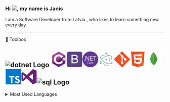 
### Hi <img src="https://raw.githubusercontent.com/MartinHeinz/MartinHeinz/master/wave.gif" width="30px">, my name is Janis
I am a Software Developer from Latvia , who likes to learn something new every day

---

🧰 Toolbox

<img src="https://cdn.worldvectorlogo.com/logos/dotnet.svg" alt="dotnet Logo" width="50" height="50" /> <img src="https://raw.githubusercontent.com/devicons/devicon/7a4ca8aa871d6dca81691e018d31eed89cb70a76/icons/csharp/csharp-original.svg" alt="CSharp Logo" width="50" height="50"/><img src="https://raw.githubusercontent.com/devicons/devicon/7a4ca8aa871d6dca81691e018d31eed89cb70a76/icons/bootstrap/bootstrap-plain.svg" alt="Bootstrap Logo" width="50" height="50"/><img src="https://raw.githubusercontent.com/devicons/devicon/7a4ca8aa871d6dca81691e018d31eed89cb70a76/icons/dotnetcore/dotnetcore-original.svg" alt="DotNetCore Logo" width="50" height="50"/><img src="https://raw.githubusercontent.com/devicons/devicon/7a4ca8aa871d6dca81691e018d31eed89cb70a76/icons/electron/electron-original.svg" alt="Electron Logo" width="50" height="50"/><img src="https://raw.githubusercontent.com/devicons/devicon/7a4ca8aa871d6dca81691e018d31eed89cb70a76/icons/git/git-original.svg" alt="Git Logo" width="50" height="50"/><img src="https://raw.githubusercontent.com/devicons/devicon/7a4ca8aa871d6dca81691e018d31eed89cb70a76/icons/html5/html5-original.svg" alt="Html5 Logo" width="50" height="50"/><img src="https://raw.githubusercontent.com/devicons/devicon/7a4ca8aa871d6dca81691e018d31eed89cb70a76/icons/mongodb/mongodb-original.svg" alt="Html5 Logo" width="50" height="50"/><img src="https://raw.githubusercontent.com/devicons/devicon/7a4ca8aa871d6dca81691e018d31eed89cb70a76/icons/typescript/typescript-plain.svg" alt="TypeScript Logo" width="50" height="50"/><img src="https://raw.githubusercontent.com/devicons/devicon/7a4ca8aa871d6dca81691e018d31eed89cb70a76/icons/visualstudio/visualstudio-plain.svg" alt="VS Logo" width="50" height="50"/><img src="https://w7.pngwing.com/pngs/167/148/png-transparent-microsoft-azure-sql-database-microsoft-sql-server-database-blue-text-logo-thumbnail.png" alt="sql Logo" width="50" height="50"/>
---

<details><summary>Most Used Languages</summary>

[![Top Langs](https://github-readme-stats.vercel.app/api/top-langs/?username=Stassiss)](https://github.com/anuraghazra/github-readme-stats)
</details>





